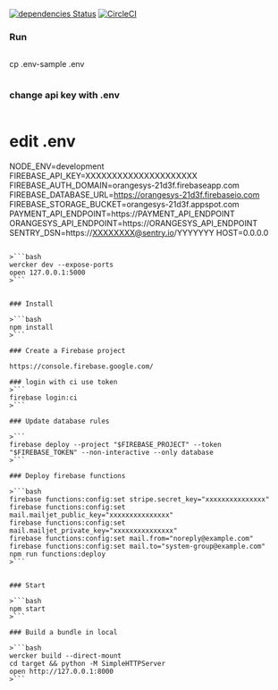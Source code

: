 [![dependencies Status](https://david-dm.org/orangesys/app.orangesys.io.svg)](https://david-dm.org/orangesys/app.orangesys.io)
[![CircleCI](https://circleci.com/gh/orangesys/app.orangesys.io.svg?style=svg)](https://circleci.com/gh/orangesys/app.orangesys.io)

### Run 

>```bash
cp .env-sample .env
>```

### change api key with .env

>```bash
# edit .env
NODE_ENV=development
FIREBASE_API_KEY=XXXXXXXXXXXXXXXXXXXXX
FIREBASE_AUTH_DOMAIN=orangesys-21d3f.firebaseapp.com
FIREBASE_DATABASE_URL=https://orangesys-21d3f.firebaseio.com
FIREBASE_STORAGE_BUCKET=orangesys-21d3f.appspot.com
PAYMENT_API_ENDPOINT=https://PAYMENT_API_ENDPOINT
ORANGESYS_API_ENDPOINT=https://ORANGESYS_API_ENDPOINT
SENTRY_DSN=https://XXXXXXXX@sentry.io/YYYYYYY
HOST=0.0.0.0
```

>```bash
wercker dev --expose-ports
open 127.0.0.1:5000
>```


### Install

>```bash
npm install
>```

### Create a Firebase project

https://console.firebase.google.com/

### login with ci use token
>```
firebase login:ci
>```

### Update database rules

>```
firebase deploy --project "$FIREBASE_PROJECT" --token "$FIREBASE_TOKEN" --non-interactive --only database
>```

### Deploy firebase functions

>```bash
firebase functions:config:set stripe.secret_key="xxxxxxxxxxxxxxx"
firebase functions:config:set mail.mailjet_public_key="xxxxxxxxxxxxxxx"
firebase functions:config:set mail.mailjet_private_key="xxxxxxxxxxxxxxx"
firebase functions:config:set mail.from="noreply@example.com"
firebase functions:config:set mail.to="system-group@example.com"
npm run functions:deploy
>```


### Start

>```bash
npm start
>```

### Build a bundle in local

>```bash
wercker build --direct-mount
cd target && python -M SimpleHTTPServer
open http://127.0.0.1:8000
>```
